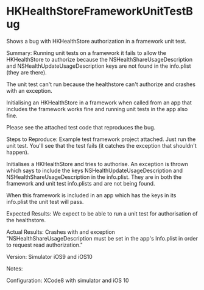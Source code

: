 # HKHealthStoreFrameworkUnitTestBug
Shows a bug with HKHealthStore authorization in a framework unit test.

Summary:
Running unit tests on a framework it fails to allow the HKHealthStore to authorize because the NSHealthShareUsageDescription and NSHealthUpdateUsageDescription keys are not found in the info.plist (they are there).

The unit test can't run because the healthstore can't authorize and crashes with an exception.

Initialising an HKHealthStore in a framework when called from an app that includes the framework works fine and running unit tests in the app also fine.

Please see the attached test code that reproduces the bug.

Steps to Reproduce:
Example test framework project attached. Just run the unit test. You'll see that the test fails (it catches the exception that shouldn't happen).

Initialises a HKHealthStore and tries to authorise. An exception is thrown which says to include the keys NSHealthUpdateUsageDescription and NSHealthShareUsageDescription in the info.plist. They are in both the framework and unit test info.plists and are not being found.

When this framework is included in an app which has the keys in its info.plist the unit test will pass.

Expected Results:
We expect to be able to run a unit test for authorisation of the healthstore.

Actual Results:
Crashes with and exception "NSHealthShareUsageDescription must be set in the app's Info.plist in order to request read authorization."

Version:
Simulator iOS9 and iOS10

Notes:


Configuration:
XCode8 with simulator and iOS 10

